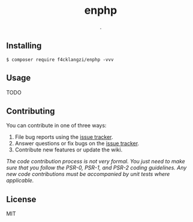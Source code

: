 <h1 align="center"> enphp </h1>

<p align="center"> .</p>


## Installing

```shell
$ composer require f4cklangzi/enphp -vvv
```

## Usage

TODO

## Contributing

You can contribute in one of three ways:

1. File bug reports using the [issue tracker](https://github.com/f4cklangzi/enphp/issues).
2. Answer questions or fix bugs on the [issue tracker](https://github.com/f4cklangzi/enphp/issues).
3. Contribute new features or update the wiki.

_The code contribution process is not very formal. You just need to make sure that you follow the PSR-0, PSR-1, and PSR-2 coding guidelines. Any new code contributions must be accompanied by unit tests where applicable._

## License

MIT